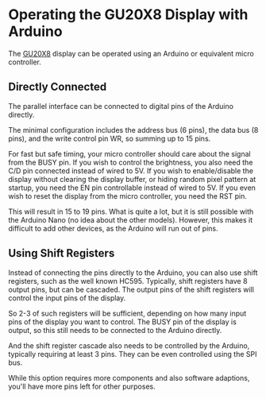 # Operating the GU20X8 Display with Arduino

The [GU20X8](gu20x8.md) display can be operated using an Arduino or equivalent micro controller.

## Directly Connected

The parallel interface can be connected to digital pins of the Arduino directly.

The minimal configuration includes the address bus (6 pins), the data bus (8 pins), and the write control pin WR, so summing up to 15 pins.

For fast but safe timing, your micro controller should care about the signal from the BUSY pin.
If you wish to control the brightness, you also need the C/D pin connected instead of wired to 5V.
If you wish to enable/disable the display without clearing the display buffer, or hiding random pixel pattern at startup, you need the EN pin controllable instead of wired to 5V.
If you even wish to reset the display from the micro controller, you need the RST pin.

This will result in 15 to 19 pins. What is quite a lot, but it is still possible with the Arduino Nano (no idea about the other models).
However, this makes it difficult to add other devices, as the Arduino will run out of pins.

## Using Shift Registers

Instead of connecting the pins directly to the Arduino, you can also use shift registers, such as the well known HC595.
Typically, shift registers have 8 output pins, but can be cascaded.
The output pins of the shift registers will control the input pins of the display.

So 2-3 of such registers will be sufficient, depending on how many input pins of the display you want to control.
The BUSY pin of the display is output, so this still needs to be connected to the Arduino directly.

And the shift register cascade also needs to be controlled by the Arduino, typically requiring at least 3 pins.
They can be even controlled using the SPI bus.

While this option requires more components and also software adaptions, you'll have more pins left for other purposes.

